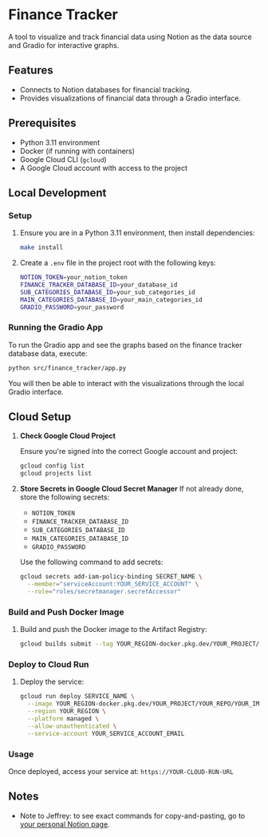 # Finance Tracker

A tool to visualize and track financial data using Notion as the data source and Gradio for interactive graphs.

## Features

- Connects to Notion databases for financial tracking.
- Provides visualizations of financial data through a Gradio interface.

## Prerequisites

- Python 3.11 environment
- Docker (if running with containers)
- Google Cloud CLI (`gcloud`)
- A Google Cloud account with access to the project

## Local Development

### Setup

1. Ensure you are in a Python 3.11 environment, then install dependencies:

    ```bash
    make install
    ```

2. Create a `.env` file in the project root with the following keys:

    ```bash
    NOTION_TOKEN=your_notion_token
    FINANCE_TRACKER_DATABASE_ID=your_database_id
    SUB_CATEGORIES_DATABASE_ID=your_sub_categories_id
    MAIN_CATEGORIES_DATABASE_ID=your_main_categories_id
    GRADIO_PASSWORD=your_password
    ```

### Running the Gradio App

To run the Gradio app and see the graphs based on the finance tracker database data, execute:

```bash
python src/finance_tracker/app.py
```

You will then be able to interact with the visualizations through the local Gradio interface.


## Cloud Setup

1. **Check Google Cloud Project**

    Ensure you're signed into the correct Google account and project:

    ```bash
    gcloud config list
    gcloud projects list
    ```

2. **Store Secrets in Google Cloud Secret Manager**
    If not already done, store the following secrets:
    - `NOTION_TOKEN`
    - `FINANCE_TRACKER_DATABASE_ID`
    - `SUB_CATEGORIES_DATABASE_ID`
    - `MAIN_CATEGORIES_DATABASE_ID`
    - `GRADIO_PASSWORD`


    Use the following command to add secrets:
    ```bash
    gcloud secrets add-iam-policy-binding SECRET_NAME \
      --member="serviceAccount:YOUR_SERVICE_ACCOUNT" \
      --role="roles/secretmanager.secretAccessor"
    ```

### Build and Push Docker Image

1. Build and push the Docker image to the Artifact Registry:
    ```bash
    gcloud builds submit --tag YOUR_REGION-docker.pkg.dev/YOUR_PROJECT/YOUR_REPO/YOUR_IMAGE_NAME
    ```

### Deploy to Cloud Run

1. Deploy the service:
    ```bash
    gcloud run deploy SERVICE_NAME \
      --image YOUR_REGION-docker.pkg.dev/YOUR_PROJECT/YOUR_REPO/YOUR_IMAGE_NAME \
      --region YOUR_REGION \
      --platform managed \
      --allow-unauthenticated \
      --service-account YOUR_SERVICE_ACCOUNT_EMAIL
    ```

### Usage

Once deployed, access your service at: `https://YOUR-CLOUD-RUN-URL`


## Notes

- Note to Jeffrey: to see exact commands for copy-and-pasting, go to [your personal Notion page](https://www.notion.so/Set-up-Finance-Tracker-GCP-9ee4a592fc2c4e848b8e56c1ebfd9886).
